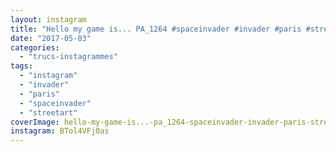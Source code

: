 ```yaml
---
layout: instagram
title: "Hello my game is... PA_1264 #spaceinvader #invader #paris #streetart #hellomygameis"
date: "2017-05-03"
categories: 
  - "trucs-instagrammes"
tags: 
  - "instagram"
  - "invader"
  - "paris"
  - "spaceinvader"
  - "streetart"
coverImage: hello-my-game-is...-pa_1264-spaceinvader-invader-paris-streetart-hellomygameis.jpg
instagram: BTol4VFj0as
---
```

